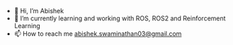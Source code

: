 - 👋 Hi, I’m Abishek
- 🌱 I’m currently learning and working with ROS, ROS2 and Reinforcement Learning
- 📫 How to reach me abishek.swaminathan03@gmail.com

<!---
griimmm/griimmm is a ✨ special ✨ repository because its `README.md` (this file) appears on your GitHub profile.
You can click the Preview link to take a look at your changes.
--->
